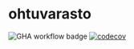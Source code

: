 # ohtuvarasto

![GHA workflow badge](https://github.com/HYTapio/ohtuvarasto/workflows/CI/badge.svg) [![codecov](https://codecov.io/gh/HYTApio/ohtuvarasto/branch/main/graph/badge.svg?token=GX4H81AG9I)](https://codecov.io/gh/HYTApio/ohtuvarasto)
